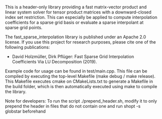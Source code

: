 This is a header-only library providing a fast matrix-vector product and linear system solver for tensor product matrices with a downward-closed index set restriction. This can especially be applied to compute interpolation coefficients for a sparse grid basis or evaluate a sparse interpolant at sparse grid points.

The fast_sparse_interpolation library is published under an Apache 2.0 license. If you use this project for research purposes, please cite one of the following publications:
- David Holzmüller, Dirk Pflüger: Fast Sparse Grid Interpolation Coefficients Via LU Decomposition (2019).

Example code for usage can be found in test/main.cpp. This file can be compiled by executing the top-level Makefile (make debug / make release). This Makefile executes cmake on CMakeLists.txt to generate a Makefile in the build folder, which is then automatically executed using make to compile the library. 


Note for developers:
To run the script ./prepend_header.sh, modify it to only prepend the header in files that do not contain one and run
shopt -s globstar
beforehand


